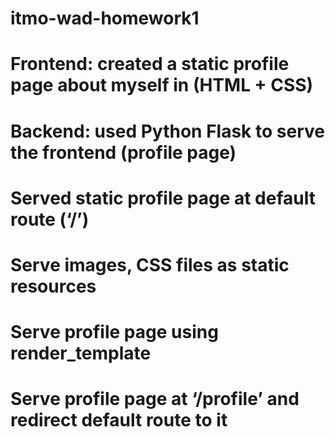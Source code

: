 # itmo-wad-homework1

# Frontend: created a static profile page about myself in (HTML + CSS)
# Backend: used Python Flask to serve the frontend (profile page)
# Served static profile page at default route (‘/’)
# Serve images, CSS files as static resources
# Serve profile page using render_template
# Serve profile page at ‘/profile’ and redirect default route to it
